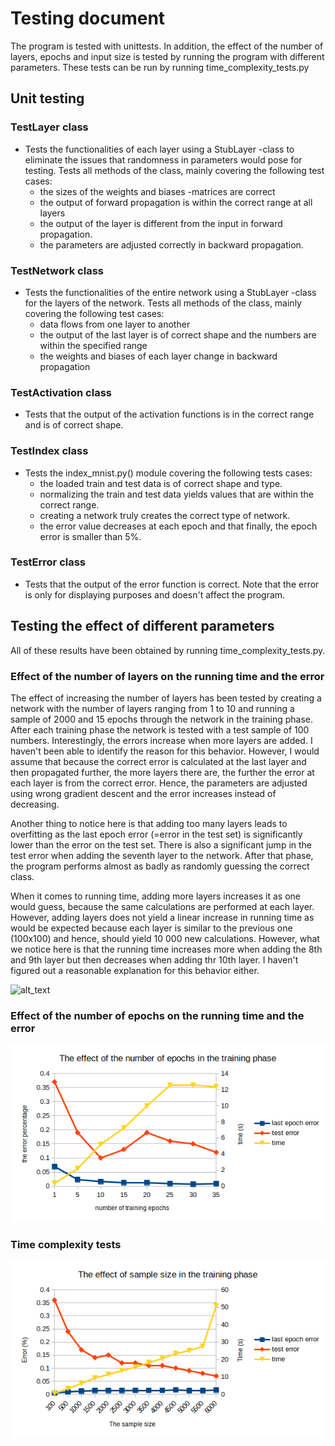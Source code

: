 # Testing document

The program is tested with unittests. In addition, the effect of the number of layers, epochs and input size is tested by running the program with different parameters. These tests can be run by running time_complexity_tests.py

## Unit testing

### TestLayer class
- Tests the functionalities of each layer using a StubLayer -class to eliminate the issues that randomness in parameters would pose for testing. Tests all methods of the class, mainly covering the following test cases:
  - the sizes of the weights and biases -matrices are correct
  - the output of forward propagation is within the correct range at all layers
  - the output of the layer is different from the input in forward propagation.
  - the parameters are adjusted correctly in backward propagation.

### TestNetwork class
- Tests the functionalities of the entire network using a StubLayer -class for the layers of the network. Tests all methods of the class, mainly covering the following test cases:
  - data flows from one layer to another
  - the output of the last layer is of correct shape and the numbers are within the specified range
  - the weights and biases of each layer change in backward propagation

### TestActivation class
- Tests that the output of the activation functions is in the correct range and is of correct shape.

### TestIndex class
- Tests the index_mnist.py() module covering the following tests cases:
  - the loaded train and test data is of correct shape and type.
  - normalizing the train and test data yields values that are within the correct range.
  - creating a network truly creates the correct type of network.
  - the error value decreases at each epoch and that finally, the epoch error is smaller than 5%.

### TestError class
- Tests that the output of the error function is correct. Note that the error is only for displaying purposes and doesn't affect the program.

## Testing the effect of different parameters

All of these results have been obtained by running time_complexity_tests.py.

### Effect of the number of layers on the running time and the error

The effect of increasing the number of layers has been tested by creating a network with the number of layers ranging from 1 to 10 and running a sample of 2000 and 15 epochs through the network in the training phase. After each training phase the network is tested with a test sample of 100 numbers. Interestingly, the errors increase when more layers are added. I haven't been able to identify the reason for this behavior. However, I would assume that because the correct error is calculated at the last layer and then propagated further, the more layers there are, the further the error at each layer is from the correct error. Hence, the parameters are adjusted using wrong gradient descent and the error increases instead of decreasing.

Another thing to notice here is that adding too many layers leads to overfitting as the last epoch error (=error in the test set) is significantly lower than the error on the test set. There is also a significant jump in the test error when adding the seventh layer to the network. After that phase, the program performs almost as badly as randomly guessing the correct class.

When it comes to running time, adding more layers increases it as one would guess, because the same calculations are performed at each layer. However, adding layers does not yield a linear increase in running time as would be expected because each layer is similar to the previous one (100x100) and hence, should yield 10 000 new calculations. However, what we notice here is that the running time increases more when adding the 8th and 9th layer but then decreases when adding thr 10th layer. I haven't figured out a reasonable explanation for this behavior either.

![alt_text]([https://github.com/oliviahorjamo/number-recognizer/blob/main/documentation/data/layer_size_graph.png)

### Effect of the number of epochs on the running time and the error

![alt text](https://github.com/oliviahorjamo/number-recognizer/blob/main/documentation/data/epoch_number_graph.png)

### Time complexity tests

![alt_text](https://github.com/oliviahorjamo/number-recognizer/blob/main/documentation/data/sample_size_graph.png)

